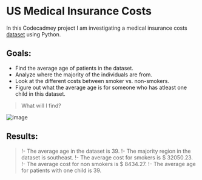 # US Medical Insurance Costs
In this Codecadmey project I am investigating a medical insurance costs [dataset](https://www.kaggle.com/mirichoi0218/insurance) using Python. 

## Goals:
- Find the average age of patients in the dataset.
- Analyze where the majority of the individuals are from.
- Look at the different costs between smoker vs. non-smokers.
- Figure out what the average age is for someone who has atleast one child in this dataset.

> What will I find?

![image](https://www.psmbrokerage.com/hs-fs/hubfs/weakness%20coupons%20health%20insurance%20meme.jpg?width=450&name=weakness%20coupons%20health%20insurance%20meme.jpg)


## Results:
>!- The average age in the dataset is 39.
>!- The majority region in the dataset is southeast.
>!- The average cost for smokers is $ 32050.23.
>!- The average cost for non smokers is $ 8434.27.
>!- The average age for patients with one child is 39.
